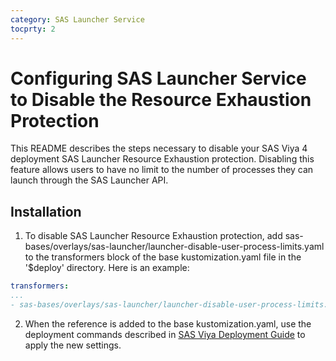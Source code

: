 ```yaml
---
category: SAS Launcher Service
tocprty: 2
---
```


# Configuring SAS Launcher Service to Disable the Resource Exhaustion Protection

This README describes the steps necessary to disable your SAS Viya 4 deployment SAS Launcher Resource Exhaustion protection.
Disabling this feature allows users to have no limit to the number of processes they can launch through the SAS Launcher API.

## Installation

1. To disable SAS Launcher Resource Exhaustion protection, add sas-bases/overlays/sas-launcher/launcher-disable-user-process-limits.yaml
to the transformers block of the base kustomization.yaml file in the '$deploy' directory. Here is an example:

```yaml
transformers:
...
- sas-bases/overlays/sas-launcher/launcher-disable-user-process-limits.yaml
```

2. When the reference is added to the base kustomization.yaml, use the deployment commands described in [SAS Viya Deployment Guide](http://documentation.sas.com/?cdcId=itopscdc&cdcVersion=default&docsetId=dplyml0phy0dkr&docsetTarget=titlepage.htm) to apply the new settings.